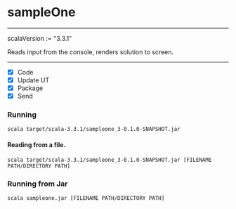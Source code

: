 # sampleOne

---

scalaVersion := "3.3.1"

Reads input from the console, renders solution to screen.

___

- [x] Code
- [X] Update UT
- [X] Package
- [X] Send

### Running

`scala target/scala-3.3.1/sampleone_3-0.1.0-SNAPSHOT.jar`

#### Reading from a file.

`scala target/scala-3.3.1/sampleone_3-0.1.0-SNAPSHOT.jar [FILENAME PATH/DIRECTORY PATH]`

### Running from Jar

`scala sampleone.jar [FILENAME PATH/DIRECTORY PATH]`
